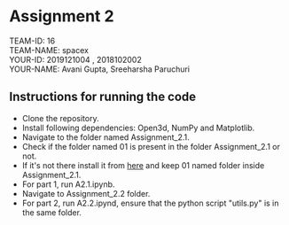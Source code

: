 # Assignment 2


TEAM-ID: 16 <br>
TEAM-NAME: spacex  <br>
YOUR-ID: 2019121004 , 2018102002  <br>
YOUR-NAME: Avani Gupta, Sreeharsha Paruchuri  <br> 

## Instructions for running the code

* Clone the repository.
* Install following dependencies: Open3d, NumPy and Matplotlib.
* Navigate to the folder named Assignment_2.1.
* Check if the folder named 01 is present in the folder Assignment_2.1 or not.
* If it's not there install it from [here](https://iiitaphyd-my.sharepoint.com/:u:/g/personal/shubodh_sai_research_iiit_ac_in/ERh_ND5vbw5OvpE2GI8ypL0BbPX98TNUbor44a2FVxwRLA?e=luBKLV) and keep 01 named folder inside  Assignment_2.1.
* For part 1, run A2.1.ipynb.
* Navigate to Assignment_2.2 folder.
* For part 2, run A2.2.ipynd, ensure that the python script "utils.py" is in the same folder.
